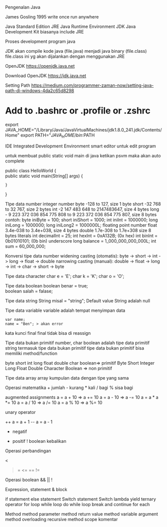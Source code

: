 Pengenalan Java

James Gosling 1995
write once run anywhere

Java Standard Edition
JRE Java Runtime Environment
JDK Java Development Kit biasanya include JRE

Proses development program java

JDK akan compile kode java (file.java) menjadi java binary (file.class)
file.class ini yg akan dijalankan dengan menggunakan JRE

OpenJDK
https://openjdk.java.net

Download OpenJDK
https://jdk.java.net

Setting Path
https://medium.com/programmer-zaman-now/setting-java-path-di-windows-4da2c65d8298

# Add to .bashrc or .profile or .zshrc

export JAVA_HOME="/Library/Java/JavaVirtualMachines/jdk1.8.0_241.jdk/Contents/Home"
export PATH="$JAVA_HOME/bin:$PATH

IDE Integrated Development Environment
smart editor untuk edit program


untuk membuat public static void main di java ketikan psvm maka akan auto complete

public class HelloWorld {    
    public static void main(String[] args) {
    
    }
}

TIpe data number
    integer number
        byte -128 to 127, size 1 byte
        short -32 768 to 32 767, size 2 bytes
        int -2 147 483 648 to 2147483647, size 4 bytes
        long - 9 223 372 036 854 775 808 to 9 223 372 036 854 775 807, size 8 bytes
    contoh:
        byte iniByte = 100;
        short iniShort = 1000;
        int iniInt = 1000000;
        long iniLong = 1000000;
        long iniLong2 = 1000000L;
    floating point number
        float 3.4e-038 to 3.4e+038, size 4 bytes
        double 1.7e-308 to 1.7e+308 size 8 bytes
    literals
        int decimalInt = 25;
        int hexInt = 0xA132B; (0x hex)
        int binInt = 0b01010101; (0b bin)
    underscore
        long balance = 1_000_000_000_000L;
        int sum = 60_000_000;

Konversi tipe data number
    widening casting (otomatis): byte -> short -> int -> long -> float -> double
    narrowing casting (manual): double -> float -> long -> int -> char -> short -> byte

Tipe data character
    char e = 'E';
    char k = 'K';
    char o = 'O';

Tipe data boolean
    boolean benar = true;   
    boolean salah = falase;

Tipe data string
    String misal = "string";
    Default value String adalah null

Tipe data variable
    variable adalah tempat menyimpan data

    var name;
    name = "Ben"; > akan error

kata kunci final
    final tidak bisa di reassign


Tipe data bukan primitif
    number, char boolean adalah tipe data primitif
    string termasuk tipe data bukan primitif
    tipe data bukan primitif bisa memiliki method/function


byte short int long float double char boolean=> primitif
Byte Short Integer Long Float Double Character Boolean => non primitif



Tipe data array
    array kumpulan data dengan tipe yang sama

Operasi matematika
    + jumlah
    - kurang
    * kali
    / bagi
    % sisa bagi

augmented assignments
a = a + 10 => a += 10
a = a - 10 => a -= 10
a = a * a *= 10
a = a / 10 => a /= 10
a = a % 10 => a %= 10

unary operator

++ a = a + 1
-- a = a - 1
- negatif
+ positif
! boolean kebalikan

Operasi perbandingan
>
<
>=
<=
==
!=

Operasi boolean
&&
||
!
 
Expression, statement & block

if statement
else statement
Switch statement
Switch lambda
yield
ternary operator
for loop
while loop
do while loop
break and continue
for each

Method
method parameter
method return  value
method variable argument
method overloading
recursive method
scope
komentar






 







